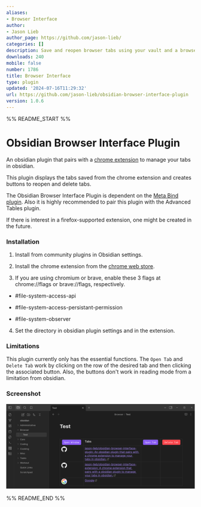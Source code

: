 ```yaml
---
aliases:
- Browser Interface
author:
- Jason Lieb
author_page: https://github.com/jason-lieb/
categories: []
description: Save and reopen browser tabs using your vault and a browser extension.
downloads: 240
mobile: false
number: 1786
title: Browser Interface
type: plugin
updated: '2024-07-16T11:29:32'
url: https://github.com/jason-lieb/obsidian-browser-interface-plugin
version: 1.0.6
---
```


%% README_START %%

# Obsidian Browser Interface Plugin

An obsidian plugin that pairs with a [chrome extension](https://github.com/jason-lieb/obsidian-browser-interface-extension) to manage your tabs in obsidian.

This plugin displays the tabs saved from the chrome extension and creates buttons to reopen and delete tabs.

The Obsidian Browser Interface Plugin is dependent on the [Meta Bind plugin](https://github.com/mProjectsCode/obsidian-meta-bind-plugin). Also it is highly recommended to pair this plugin with the Advanced Tables plugin.

If there is interest in a firefox-supported extension, one might be created in the future.

### Installation

1. Install from community plugins in Obsidian settings.

2. Install the chrome extension from the [chrome web store](https://chromewebstore.google.com/detail/obsidian-browser-interfac/eciohhdfhkkihkiiefldkejohdoghogo?pli=1).

3. If you are using chromium or brave, enable these 3 flags at chrome://flags or brave://flags, respectively.

  - #file-system-access-api

  - #file-system-access-persistant-permission

  - #file-system-observer

4. Set the directory in obsidian plugin settings and in the extension.

### Limitations

This plugin currently only has the essential functions. The `Open Tab` and `Delete Tab` work by clicking on the row of the desired tab and then clicking the associated button. Also, the buttons don't work in reading mode from a limitation from obsidian.

### Screenshot
![obsidian browser interface plugin screenshot](https://raw.githubusercontent.com/jason-lieb/obsidian-browser-interface-plugin/HEAD/screenshot.png)


%% README_END %%